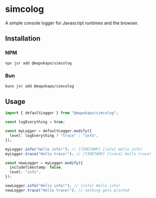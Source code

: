 # simcolog

A simple console logger for Javascript runtimes and the browser.

## Installation

### NPM

```sh
npx jsr add @mapokapo/simcolog
```

### Bun

```sh
bunx jsr add @mapokapo/simcolog
```

## Usage

```ts
import { defaultLogger } from "@mapokapo/simcolog";

const logEverything = true;

const myLogger = defaultLogger.modify({
  level: logEverything ? "trace" : "info",
});

myLogger.info("Hello info!"); // [TIMETAMP] [info] Hello info!
myLogger.trace("Hello trace!"); // [TIMETAMP] [trace] Hello trace!

const newLogger = myLogger.modify({
  includeTimestamp: false,
  level: "info",
});

newLogger.info("Hello info!"); // [info] Hello info!
newLogger.trace("Hello trace!"); // nothing gets printed
```
